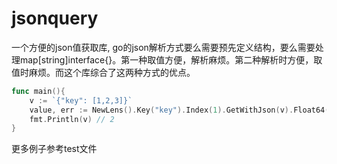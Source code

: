 

# jsonquery
一个方便的json值获取库, go的json解析方式要么需要预先定义结构，要么需要处理map[string]interface{}。第一种取值方便，解析麻烦。第二种解析时方便，取值时麻烦。而这个库综合了这两种方式的优点。


```go
func main(){
    v := `{"key": [1,2,3]}`
    value, err := NewLens().Key("key").Index(1).GetWithJson(v).Float64()
    fmt.Println(v) // 2
}
```

更多例子参考test文件




